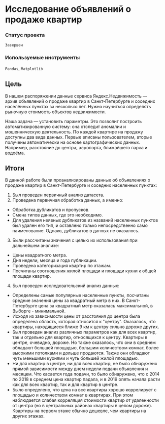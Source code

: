 # Исследование объявлений о продаже квартир

### Статус проекта

`Завершен`

### Используемые инструменты

`Pandas`, `Matplotlib`

## Цель

В нашем распоряжении данные сервиса Яндекс.Недвижимость — архив объявлений о продаже квартир в Санкт-Петербурге и соседних населённых пунктах за несколько лет. 
Нужно научиться определять рыночную стоимость объектов недвижимости. 

Наша задача — установить параметры. Это позволит построить автоматизированную систему: она отследит аномалии и мошенническую деятельность.
По каждой квартире на продажу доступны два вида данных. Первые вписаны пользователем, вторые получены автоматически на основе картографических данных. Например, расстояние до центра, аэропорта, ближайшего парка и водоёма.

## Итоги

В данной работе были проанализированы данные об объявлениях о продаже квартир в Санкт-Петербурге и соседних населенных пунктах:

1. Был проведен первичный анализ датасета.
2. Проведена первичная обработка данных, а именно:
- Обработка дубликатов и пропусков.
- Смена типов данных, где это необходимо.
- Для удаления неявных дубликатов из названий населенных пунктов был удален его тип, и оставлено только непосредственно само наименование. Однако, дубликатов в данных не оказалось.
3. Были рассчитаны значения с целью их использования при дальнейшем анализе:
- Цены квадратного метра.
- Дня недели, месяца и года публикации.
- Проведена категоризация квартир по этажам.
- Посчитаны соотношения жилой площади и площади кухни к общей площади квартир.
4. Был проведен исследовательский анализ данных:
- Определены самые популярные населенные пункты, посчитаны средние значения цены за квадратный метр в них. В Санкт-Петербурге цена за квадратный метр оказалась максимальной, в Выборге - минимальной.
- Исходя из зависимости цены от расстояния до центра была определена область, которая относится к "центру". Оказалось, что квартиры, находящиеся ближе 9 км к центру сильно дороже других.
- Был проведен анализ различных параметров как для всех квартир, так и отдельно для квартир, относящихся к центру. Квартиры в центре, очевидно, дороже. Но также оказалось, что они в среднем обладают большей площадью, большим количеством комнат, более высокими потолками и дольше продаются. Также они обладают чуть меньшими кухнями и чуть большей жилой площадью.
- Ни для квартир в центре, ни для всех квартир, не было обнаружено прямой зависимости между днем недели подачи объявления и месяцем. Что касается года подачи, то было обнаружено, что с 2014 по 2018 в среднем цена квартир падала, и в 2019 опять начала расти как для всех квартир, так и для квартир в центре.
- Было определено, что цена на все квартиры хорошо коррелирует с площадью и количеством комнат в квартирах. При этом наблюдается слабая корреляция стоимости квартир от удаленности от центра (но в центральных районах квартиры в целом дороже). Квартиры на первом этаже обычно дешевле, чем квартиры на других этажах.